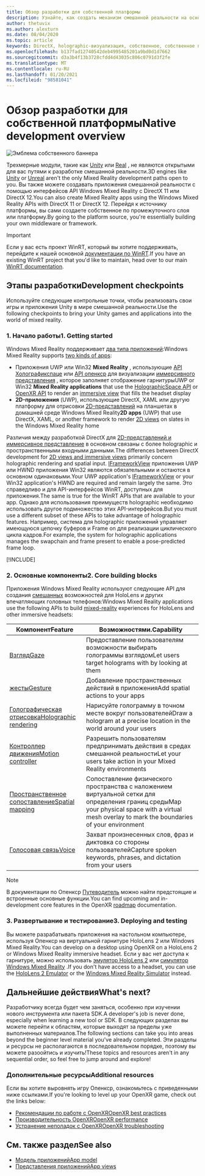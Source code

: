 ```yaml
---
title: Обзор разработки для собственной платформы
description: Узнайте, как создать механизм смешанной реальности на основе DirectX с помощью интерфейсов API Windows Mixed Reality напрямую.
author: thetuvix
ms.author: alexturn
ms.date: 08/04/2020
ms.topic: article
keywords: DirectX, holographic-визуализация, собственное, собственное приложение, WinRT, приложение WinRT, API платформы, настраиваемое ядро, промежуточное по, гарнитура смешанной реальности, гарнитура Windows Mixed Reality, гарнитура виртуальной реальности
ms.openlocfilehash: b137fad12740542deb4995485201a9bd0d1d7662
ms.sourcegitcommit: d3a3b4f13b3728cfdd4d43035c806c0791d3f2fe
ms.translationtype: MT
ms.contentlocale: ru-RU
ms.lasthandoff: 01/20/2021
ms.locfileid: "98581041"
---
```

# <a name="native-development-overview"></a><span data-ttu-id="740e8-104">Обзор разработки для собственной платформы</span><span class="sxs-lookup"><span data-stu-id="740e8-104">Native development overview</span></span>

![Эмблема собственного баннера](../images/native_logo_banner.png)

<span data-ttu-id="740e8-106">Трехмерные модули, такие как [Unity](../unity/unity-development-overview.md) или [Real](../unreal/unreal-development-overview.md) , не являются открытыми для вас путями к разработке смешанной реальности.</span><span class="sxs-lookup"><span data-stu-id="740e8-106">3D engines like [Unity](../unity/unity-development-overview.md) or [Unreal](../unreal/unreal-development-overview.md) aren't the only Mixed Reality development paths open to you.</span></span> <span data-ttu-id="740e8-107">Вы также можете создавать приложения смешанной реальности с помощью интерфейсов API Windows Mixed Reality с DirectX 11 или DirectX 12.</span><span class="sxs-lookup"><span data-stu-id="740e8-107">You can also create Mixed Reality apps using the Windows Mixed Reality APIs with DirectX 11 or DirectX 12.</span></span> <span data-ttu-id="740e8-108">Перейдя к источнику платформы, вы сами создаете собственное по промежуточного слоя или платформу.</span><span class="sxs-lookup"><span data-stu-id="740e8-108">By going to the platform source, you're essentially building your own middleware or framework.</span></span> 

> [!IMPORTANT]
> <span data-ttu-id="740e8-109">Если у вас есть проект WinRT, который вы хотите поддерживать, перейдите к нашей основной [документации по WinRT](creating-a-holographic-directx-project.md).</span><span class="sxs-lookup"><span data-stu-id="740e8-109">If you have an existing WinRT project that you'd like to maintain, head over to our main [WinRT documentation](creating-a-holographic-directx-project.md).</span></span> 

## <a name="development-checkpoints"></a><span data-ttu-id="740e8-110">Этапы разработки</span><span class="sxs-lookup"><span data-stu-id="740e8-110">Development checkpoints</span></span>

<span data-ttu-id="740e8-111">Используйте следующие контрольные точки, чтобы реализовать свои игры и приложения Unity в мире смешанной реальности.</span><span class="sxs-lookup"><span data-stu-id="740e8-111">Use the following checkpoints to bring your Unity games and applications into the world of mixed reality.</span></span>

### <a name="1-getting-started"></a><span data-ttu-id="740e8-112">1. Начало работы</span><span class="sxs-lookup"><span data-stu-id="740e8-112">1. Getting started</span></span>

<span data-ttu-id="740e8-113">Windows Mixed Reality поддерживает [два типа приложений](../../design/app-views.md):</span><span class="sxs-lookup"><span data-stu-id="740e8-113">Windows Mixed Reality supports [two kinds of apps](../../design/app-views.md):</span></span>
* <span data-ttu-id="740e8-114">Приложения UWP или Win32 **Mixed Reality** , использующие [API Холографикспаце](getting-a-holographicspace.md) или [API опенкср](openxr.md) для визуализации [иммерсивного представления](../../design/app-views.md) , которое заполняет отображение гарнитуры</span><span class="sxs-lookup"><span data-stu-id="740e8-114">UWP or Win32 **Mixed Reality applications** that use the [HolographicSpace API](getting-a-holographicspace.md) or [OpenXR API](openxr.md) to render an [immersive view](../../design/app-views.md) that fills the headset display</span></span>
* <span data-ttu-id="740e8-115">**2D-приложения** (UWP), использующие DirectX, XAML или другую платформу для отрисовки [2D-представлений](../../design/app-views.md#2d-views) на планшетах в домашней среде Windows Mixed Reality</span><span class="sxs-lookup"><span data-stu-id="740e8-115">**2D apps** (UWP) that use DirectX, XAML, or another framework to render [2D views](../../design/app-views.md#2d-views) on slates in the Windows Mixed Reality home</span></span>

<span data-ttu-id="740e8-116">Различия между разработкой DirectX для [2D-представлений и иммерсивное представление](../../design/app-views.md) в основном связаны с более holographic и пространственными входными данными.</span><span class="sxs-lookup"><span data-stu-id="740e8-116">The differences between DirectX development for [2D views and immersive views](../../design/app-views.md) primarily concern holographic rendering and spatial input.</span></span> <span data-ttu-id="740e8-117">[IFrameworkView](/uwp/api/Windows.ApplicationModel.Core.IFrameworkView) приложения UWP или HWND приложения Win32 являются обязательными и остаются в основном одинаковыми.</span><span class="sxs-lookup"><span data-stu-id="740e8-117">Your UWP application's [IFrameworkView](/uwp/api/Windows.ApplicationModel.Core.IFrameworkView) or your Win32 application's HWND are required and remain largely the same.</span></span> <span data-ttu-id="740e8-118">Это справедливо и для API-интерфейсов WinRT, доступных для приложения.</span><span class="sxs-lookup"><span data-stu-id="740e8-118">The same is true for the WinRT APIs that are available to your app.</span></span> <span data-ttu-id="740e8-119">Однако для использования преимуществ holographic необходимо использовать другое подмножество этих API-интерфейсов.</span><span class="sxs-lookup"><span data-stu-id="740e8-119">But you must use a different subset of these APIs to take advantage of holographic features.</span></span> <span data-ttu-id="740e8-120">Например, система для holographic приложений управляет имеющуюся цепочку буферов и Frame on для реализации циклического цикла кадров.</span><span class="sxs-lookup"><span data-stu-id="740e8-120">For example, the system for holographic applications manages the swapchain and frame present to enable a pose-predicted frame loop.</span></span>

[!INCLUDE[](../includes/native-getting-started.md)]

### <a name="2-core-building-blocks"></a><span data-ttu-id="740e8-121">2. Основные компоненты</span><span class="sxs-lookup"><span data-stu-id="740e8-121">2. Core building blocks</span></span>

<span data-ttu-id="740e8-122">Приложения Windows Mixed Reality используют следующие API для создания [смешанных](../../discover/mixed-reality.md) возможностей для HoloLens и других впечатляющих головных телефонов:</span><span class="sxs-lookup"><span data-stu-id="740e8-122">Windows Mixed Reality applications use the following APIs to build [mixed-reality](../../discover/mixed-reality.md) experiences for HoloLens and other immersive headsets:</span></span>

|  <span data-ttu-id="740e8-123">Компонент</span><span class="sxs-lookup"><span data-stu-id="740e8-123">Feature</span></span>  |  <span data-ttu-id="740e8-124">Возможностями.</span><span class="sxs-lookup"><span data-stu-id="740e8-124">Capability</span></span>  |
| --- | --- |
| [<span data-ttu-id="740e8-125">Взгляд</span><span class="sxs-lookup"><span data-stu-id="740e8-125">Gaze</span></span>](../../design/gaze-and-commit.md) | <span data-ttu-id="740e8-126">Предоставление пользователям возможности выбирать голограммы взглядом</span><span class="sxs-lookup"><span data-stu-id="740e8-126">Let users target holograms with by looking at them</span></span> |
| [<span data-ttu-id="740e8-127">жесты</span><span class="sxs-lookup"><span data-stu-id="740e8-127">Gesture</span></span>](../../design/gaze-and-commit.md#composite-gestures) | <span data-ttu-id="740e8-128">Добавление пространственных действий в приложения</span><span class="sxs-lookup"><span data-stu-id="740e8-128">Add spatial actions to your apps</span></span> |
| [<span data-ttu-id="740e8-129">Голографическая отрисовка</span><span class="sxs-lookup"><span data-stu-id="740e8-129">Holographic rendering</span></span>](../platform-capabilities-and-apis/rendering.md) | <span data-ttu-id="740e8-130">Нарисуйте голограмму в точном месте вокруг пользователей</span><span class="sxs-lookup"><span data-stu-id="740e8-130">Draw a hologram at a precise location in the world around your users</span></span> |
| [<span data-ttu-id="740e8-131">Контроллер движения</span><span class="sxs-lookup"><span data-stu-id="740e8-131">Motion controller</span></span>](../../design/motion-controllers.md) | <span data-ttu-id="740e8-132">Разрешить пользователям предпринимать действия в средах смешанной реальности</span><span class="sxs-lookup"><span data-stu-id="740e8-132">Let your users take action in your Mixed Reality environments</span></span> |
| [<span data-ttu-id="740e8-133">Пространственное сопоставление</span><span class="sxs-lookup"><span data-stu-id="740e8-133">Spatial mapping</span></span>](../../design/spatial-mapping.md) | <span data-ttu-id="740e8-134">Сопоставление физического пространства с наложением виртуальной сетки для определения границ среды</span><span class="sxs-lookup"><span data-stu-id="740e8-134">Map your physical space with a virtual mesh overlay to mark the boundaries of your environment</span></span> |
| [<span data-ttu-id="740e8-135">Голосовая связь</span><span class="sxs-lookup"><span data-stu-id="740e8-135">Voice</span></span>](../../design/voice-input.md) | <span data-ttu-id="740e8-136">Захват произнесенных слов, фраз и диктовка со стороны пользователей</span><span class="sxs-lookup"><span data-stu-id="740e8-136">Capture spoken keywords, phrases, and dictation from your users</span></span> |
 
> [!NOTE]
> <span data-ttu-id="740e8-137">В документации по Опенкср [Путеводитель](openxr.md#roadmap) можно найти предстоящие и встроенные основные функции.</span><span class="sxs-lookup"><span data-stu-id="740e8-137">You can find upcoming and in-development core features in the OpenXR [roadmap](openxr.md#roadmap) documentation.</span></span>

### <a name="3-deploying-and-testing"></a><span data-ttu-id="740e8-138">3. Развертывание и тестирование</span><span class="sxs-lookup"><span data-stu-id="740e8-138">3. Deploying and testing</span></span>

<span data-ttu-id="740e8-139">Вы можете разрабатывать приложения на настольном компьютере, используя Опенкср на виртуальной гарнитуре HoloLens 2 или Windows Mixed Reality.</span><span class="sxs-lookup"><span data-stu-id="740e8-139">You can develop on a desktop using OpenXR on a HoloLens 2 or Windows Mixed Reality immersive headset.</span></span>  <span data-ttu-id="740e8-140">Если у вас нет доступа к гарнитуре, можно использовать [эмулятор HoloLens 2](../platform-capabilities-and-apis/using-the-hololens-emulator.md) или [симулятор Windows Mixed Reality](../platform-capabilities-and-apis/using-the-windows-mixed-reality-simulator.md) .</span><span class="sxs-lookup"><span data-stu-id="740e8-140">If you don't have access to a headset, you can use the [HoloLens 2 Emulator](../platform-capabilities-and-apis/using-the-hololens-emulator.md) or the [Windows Mixed Reality Simulator](../platform-capabilities-and-apis/using-the-windows-mixed-reality-simulator.md) instead.</span></span>

## <a name="whats-next"></a><span data-ttu-id="740e8-141">Дальнейшие действия</span><span class="sxs-lookup"><span data-stu-id="740e8-141">What's next?</span></span>

<span data-ttu-id="740e8-142">Разработчику всегда будет чем заняться, особенно при изучении нового инструмента или пакета SDK.</span><span class="sxs-lookup"><span data-stu-id="740e8-142">A developer's job is never done, especially when learning a new tool or SDK.</span></span> <span data-ttu-id="740e8-143">В следующих разделах вы можете перейти к областям, которые выходят за пределы уже выполненных материалов.</span><span class="sxs-lookup"><span data-stu-id="740e8-143">The following sections can take you into areas beyond the beginner level material you've already completed.</span></span> <span data-ttu-id="740e8-144">Эти разделы и ресурсы не располагаются в последовательном порядке, поэтому вы можете разоойтись и изучить!</span><span class="sxs-lookup"><span data-stu-id="740e8-144">These topics and resources aren't in any sequential order, so feel free to jump around and explore!</span></span>

### <a name="additional-resources"></a><span data-ttu-id="740e8-145">Дополнительные ресурсы</span><span class="sxs-lookup"><span data-stu-id="740e8-145">Additional resources</span></span>

<span data-ttu-id="740e8-146">Если вы хотите выровнять игру Опенкср, ознакомьтесь с приведенными ниже ссылками.</span><span class="sxs-lookup"><span data-stu-id="740e8-146">If you're looking to level up your OpenXR game, check out the links below:</span></span>

* [<span data-ttu-id="740e8-147">Рекомендации по работе с OpenXR</span><span class="sxs-lookup"><span data-stu-id="740e8-147">OpenXR best practices</span></span>](openxr-best-practices.md)
* [<span data-ttu-id="740e8-148">Производительность OpenXR</span><span class="sxs-lookup"><span data-stu-id="740e8-148">OpenXR performance</span></span>](openxr-performance.md)
* [<span data-ttu-id="740e8-149">Устранение неполадок с OpenXR</span><span class="sxs-lookup"><span data-stu-id="740e8-149">OpenXR troubleshooting</span></span>](openxr-troubleshooting.md)

## <a name="see-also"></a><span data-ttu-id="740e8-150">См. также раздел</span><span class="sxs-lookup"><span data-stu-id="740e8-150">See also</span></span>
* [<span data-ttu-id="740e8-151">Модель приложений</span><span class="sxs-lookup"><span data-stu-id="740e8-151">App model</span></span>](../../design/app-model.md)
* [<span data-ttu-id="740e8-152">Представления приложений</span><span class="sxs-lookup"><span data-stu-id="740e8-152">App views</span></span>](../../design/app-views.md)